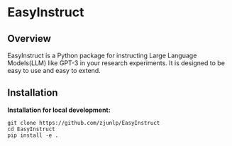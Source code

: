 # EasyInstruct

## Overview

EasyInstruct is a Python package for instructing Large Language Models(LLM) like GPT-3 in your research experiments. It is designed to be easy to use and easy to extend.

## Installation

**Installation for local development:**
```
git clone https://github.com/zjunlp/EasyInstruct
cd EasyInstruct
pip install -e .
```